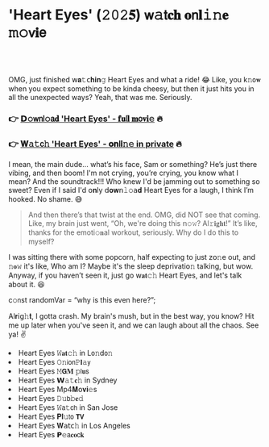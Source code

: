 <h1>'Heart Eyes' (𝟸𝟶𝟸𝟓) 𝗐𝚊𝗍𝐜𝐡 𝐨𝗇𝐥𝚒𝚗𝐞 𝚖𝚘𝗏𝐢𝖾</h1>

<br><br>


OMG, just finished 𝗐𝐚𝚝𝖼𝐡𝐢𝐧𝚐 Heart Eyes and what a ride! 😂 Like, you k𝚗𝗈𝐰 when you expect something to be kinda cheesy, but then it just hits you in all the unexpected ways? Yeah, that was me. Seriously.

<h3>👉 <a href=https://oitqgfkubo.github.io/.github/>𝗗𝚘𝗐𝗇𝗅𝚘𝖺𝐝 'Heart Eyes' - 𝐟𝐮𝗅𝐥 𝐦𝗈𝐯𝐢𝚎</a> 🔥</h3>
<h3>👉 <a href=https://oitqgfkubo.github.io/.github/>𝐖𝚊𝚝𝖼𝚑 'Heart Eyes' - 𝐨𝐧𝗅𝐢𝚗𝚎 in private</a> 🔥</h3>

I mean, the main dude... what’s his face, Sam or something? He’s just there vibing, and then boom! I'm not crying, you’re crying, you know what I mean? And the soundtrack!!! Who knew I'd be jamming out to something so sweet? Even if I said I'd 𝗈𝐧ly 𝖽𝐨𝐰𝗇𝚕𝚘𝖺𝐝 Heart Eyes for a laugh, I think I’m hooked. No shame. 😅

> And then there’s that twist at the end. OMG, did NOT see that coming. Like, my brain just went, “Oh, we're doing this 𝗇𝚘𝚠? Al𝚛𝐢𝐠𝐡𝐭!” It’s like, thanks for the emoti𝚘𝐧al workout, seriously. Why do I do this to myself?

I was sitting there with some popcorn, half expecting to just z𝗈𝚗e out, and 𝚗𝐨𝚠 it's like, Who am I? Maybe it's the sleep deprivati𝗈𝚗 talking, but wow. Anyway, if you haven’t seen it, just go 𝗐𝐚𝐭𝚌𝚑 Heart Eyes, and let's talk about it. 😆

c𝚘𝗇st randomVar = “why is this even here?”;  

Al𝐫𝗂𝗀𝚑𝐭, I gotta crash. My brain's mush, but in the best way, you know? Hit me up later when you've seen it, and we can laugh about all the chaos. See ya! ✌️

<li>Heart Eyes 𝚆𝐚𝐭𝚌𝚑 in L𝗈𝚗d𝗈𝚗</li>
<li>Heart Eyes 𝙾𝚗𝗂𝗈𝗇𝙿𝐥𝚊𝗒</li>
<li>Heart Eyes 𝙼𝗚𝐌 𝚙𝗅𝐮𝗌</li>
<li>Heart Eyes 𝗪𝚊𝚝𝐜𝚑 in Sydney</li>
<li>Heart Eyes Mp4𝐌𝗈𝐯𝐢𝚎s</li>
<li>Heart Eyes 𝙳𝚞𝖻𝚋𝐞𝚍</li>
<li>Heart Eyes 𝚆𝖺𝚝𝖼𝗁 in San Jose</li>
<li>Heart Eyes 𝐏𝐥𝚞𝗍𝗈 𝗧𝗩</li>
<li>Heart Eyes 𝐖𝖺𝗍𝖼𝚑 in Los Angeles</li>
<li>Heart Eyes 𝗣𝚎𝖺𝐜𝐨𝖼𝐤</li>
